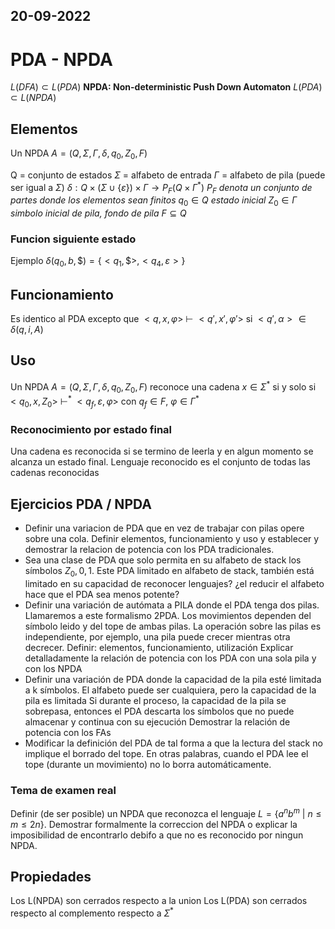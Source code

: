 20-09-2022
---
# PDA - NPDA
$L(DFA) \subset L(PDA)$
**NPDA: Non-deterministic Push Down Automaton**
$L(PDA) \subset L(NPDA)$

## Elementos
Un NPDA $A = (Q, \Sigma, \Gamma, \delta, q_0, Z_0, F)$

Q = conjunto de estados
$\Sigma$ = alfabeto de entrada
$\Gamma$ = alfabeto de pila (puede ser igual a $\Sigma$)
$\delta: Q \times (\Sigma \cup \{\varepsilon\}) \times \Gamma \rightarrow P_F(Q \times \Gamma^*)$ *$P_F$ denota un conjunto de partes donde los elementos sean finitos*
$q_0 \in Q$ *estado inicial*
$Z_0 \in \Gamma$ *simbolo inicial de pila, fondo de pila*
$F \subseteq Q$

### Funcion siguiente estado
Ejemplo
$\delta(q_0, b, \$) = \{<q_1, \$>, <q_4, \varepsilon>\}$

## Funcionamiento
Es identico al PDA excepto que
$<q, x, \varphi> \ \vdash \ <q', x', \varphi'>$ si $<q', \alpha> \in \delta(q, i, A)$

## Uso
Un NPDA $A = (Q, \Sigma, \Gamma, \delta, q_0, Z_0, F)$ reconoce una cadena $x \in \Sigma^*$ si y solo si
$<q_0, x, Z_0> \ \vdash^* \ <q_f, \varepsilon, \varphi>$
con $q_f \in F$, $\varphi \in \Gamma^*$

### Reconocimiento por estado final
Una cadena es reconocida si se termino de leerla y en algun momento se alcanza un estado final.
Lenguaje reconocido es el conjunto de todas las cadenas reconocidas

## Ejercicios PDA / NPDA
- Definir una variacion de PDA que en vez de trabajar con pilas opere sobre una cola. Definir elementos, funcionamiento y uso y establecer y demostrar la relacion de potencia con los PDA tradicionales.
- Sea una clase de PDA que solo permita en su alfabeto de stack los símbolos ${Z_0,0,1}$.
  Este PDA limitado en alfabeto de stack, también está limitado en su capacidad de reconocer lenguajes? ¿el reducir el alfabeto hace que el PDA sea menos potente?
- Definir una variación de autómata a PILA donde el PDA tenga dos pilas. Llamaremos a este formalismo 2PDA. Los movimientos dependen del símbolo leido y del tope de ambas pilas. La operación sobre las pilas es independiente, por ejemplo, una pila puede crecer mientras otra decrecer.
  Definir: elementos, funcionamiento, utilización
  Explicar detalladamente la relación de potencia con los PDA con una sola pila y con los NPDA
- Definir una variación de PDA donde la capacidad de la pila esté limitada a k símbolos.
  El alfabeto puede ser cualquiera, pero la capacidad de la pila es limitada
  Si durante el proceso, la capacidad de la pila se sobrepasa, entonces el PDA descarta los símbolos que no puede almacenar y continua con su ejecución
  Demostrar la relación de potencia con los FAs
- Modificar la definición del PDA de tal forma a que la lectura del stack no implique el borrado del tope. En otras palabras, cuando el PDA lee el tope (durante un movimiento) no lo borra automáticamente.

### Tema de examen real
Definir (de ser posible) un NPDA que reconozca el lenguaje $L = \{a^nb^m \ | \ n \le m \le 2n\}$. Demostrar formalmente la correccion del NPDA o explicar la imposibilidad de encontrarlo debifo a que no es reconocido por ningun NPDA.

## Propiedades
Los L(NPDA) son cerrados respecto a la union
Los L(PDA) son cerrados respecto al complemento respecto a $\Sigma^*$
